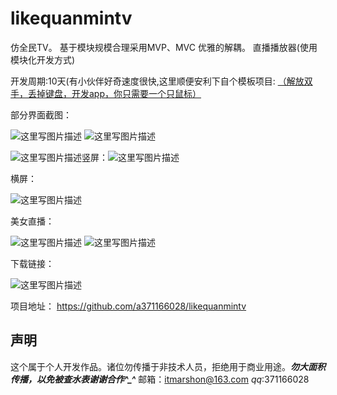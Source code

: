 # likequanmintv
仿全民TV。 
基于模块规模合理采用MVP、MVC
优雅的解耦。
直播播放器(使用模块化开发方式)

开发周期:10天(有小伙伴好奇速度很快,这里顺便安利下自个模板项目: [（解放双手，丢掉键盘，开发app，你只需要一个只鼠标）](https://github.com/a371166028/android-studio-template)

部分界面截图：

![这里写图片描述](http://img.blog.csdn.net/20161201094821976) ![这里写图片描述](http://img.blog.csdn.net/20161201095010979)

 ![这里写图片描述](http://img.blog.csdn.net/20161201095024323)竖屏：![这里写图片描述](http://img.blog.csdn.net/20161201095050058)

横屏：

![这里写图片描述](http://img.blog.csdn.net/20161201095059043)

美女直播：

![这里写图片描述](http://img.blog.csdn.net/20161201095112355) ![这里写图片描述](http://img.blog.csdn.net/20161201095121791)

下载链接：

![这里写图片描述](http://img.blog.csdn.net/20161130214751856)

项目地址：
https://github.com/a371166028/likequanmintv

声明
--

这个属于个人开发作品。诸位勿传播于非技术人员，拒绝用于商业用途。***勿大面积传播，以免被查水表谢谢合作^_^***
 邮箱：itmarshon@163.com    *qq*:371166028









